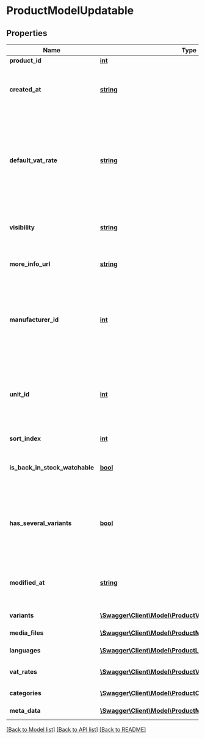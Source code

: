 # ProductModelUpdatable

## Properties
Name | Type | Description | Notes
------------ | ------------- | ------------- | -------------
**product_id** | [**int**](.md) |  | [optional] 
**created_at** | [**string**](.md) | A timestamp of when the product was created. The time should be formatted using ISO-8601 | [optional] 
**default_vat_rate** | [**string**](.md) | The default vat rate for this product. Will fall back to shop default if null. To fetch country specific vat rates, please use include&#x3D;vatRates or use the /products/x/vat-rates endpoint. | [optional] [default to 'null']
**visibility** | [**string**](.md) | The visibility of this product. Supported values are: hidden, visible, pricelists | [optional] [default to 'hidden']
**more_info_url** | [**string**](.md) | A valid URL to a web page with more information for this product | [optional] 
**manufacturer_id** | [**int**](.md) | The id of the manufacturer to use for this product. Fetch and handle available manufacturers using the /product-manufacturers endpoint | [optional] 
**unit_id** | [**int**](.md) | The id of the unit to use for this product if not standard. Fetch and handle available units using the /product-units endpoint | [optional] 
**sort_index** | [**int**](.md) | Sort index for this product in a list | [optional] 
**is_back_in_stock_watchable** | [**bool**](.md) | Should this product be watchable for customers when it is back in stock? | [optional] [default to true]
**has_several_variants** | [**bool**](.md) | Indicates if the products has several variants or not. The remaining variants can be fetched using the /products/{product id}/variants endpoint | [optional] 
**modified_at** | [**string**](.md) | A timestamp of when the product was modified. The time should be formatted using ISO-8601 | [optional] 
**variants** | [**\Swagger\Client\Model\ProductVariantModel[]**](ProductVariantModel.md) | A collection of variants | [optional] 
**media_files** | [**\Swagger\Client\Model\ProductMediaFileLinkModel[]**](ProductMediaFileLinkModel.md) | A collection of media files | [optional] 
**languages** | [**\Swagger\Client\Model\ProductLanguageModel[]**](ProductLanguageModel.md) | A collection of product languages | [optional] 
**vat_rates** | [**\Swagger\Client\Model\ProductVatRateModel[]**](ProductVatRateModel.md) | A collection of country specific vat rates | [optional] 
**categories** | [**\Swagger\Client\Model\ProductCategoryLinkModel[]**](ProductCategoryLinkModel.md) | A collection of categories | [optional] 
**meta_data** | [**\Swagger\Client\Model\ProductMetaDataModelUpdatable[]**](ProductMetaDataModelUpdatable.md) | A collection of meta data | [optional] 


[[Back to Model list]](../README.md#documentation-for-models) [[Back to API list]](../README.md#documentation-for-api-endpoints) [[Back to README]](../README.md)



